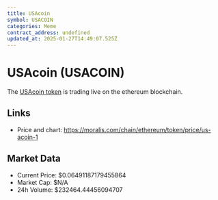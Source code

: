 ```yaml
---
title: USAcoin
symbol: USACOIN
categories: Meme
contract_address: undefined
updated_at: 2025-01-27T14:49:07.525Z
---
```


# USAcoin (USACOIN)
The [USAcoin token](https://moralis.com/chain/ethereum/token/price/us-acoin-1) is trading live on the ethereum blockchain.

## Links
- Price and chart: https://moralis.com/chain/ethereum/token/price/us-acoin-1

## Market Data
- Current Price: $0.06491187179455864
- Market Cap: $N/A
- 24h Volume: $232464.44456094707
